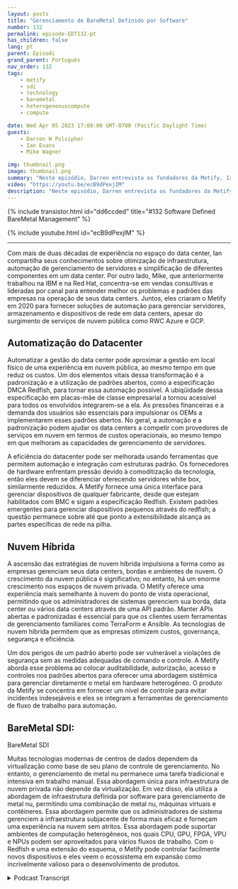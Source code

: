 ```yaml
---
layout: posts
title: "Gerenciamento de BareMetal Definido por Software"
number: 132
permalink: episode-EDT132-pt
has_children: false
lang: pt
parent: Episodi
grand_parent: Português
nav_order: 132
tags:
    - metify
    - sdi
    - technology
    - baremetal
    - heterogeneouscompute
    - compute

date: Wed Apr 05 2023 17:00:00 GMT-0700 (Pacific Daylight Time)
guests:
    - Darren W Pulsipher
    - Ian Evans
    - Mike Wagner

img: thumbnail.png
image: thumbnail.png
summary: "Neste episódio, Darren entrevista os fundadores da Metify, Ian Evans e Mike Wagner, sobre sua abordagem exclusiva para o gerenciamento de infraestrutura de software definido de metal nu usando o padrão Redfish."
video: "https://youtu.be/ecB9dPexjIM"
description: "Neste episódio, Darren entrevista os fundadores da Metify, Ian Evans e Mike Wagner, sobre sua abordagem exclusiva para o gerenciamento de infraestrutura de software definido de metal nu usando o padrão Redfish."
---
```


<div>
{% include transistor.html id="dd6ccded" title="#132 Software Defined BareMetal Management" %}

{% include youtube.html id="ecB9dPexjIM" %}
</div>

---

Com mais de duas décadas de experiência no espaço do data center, Ian compartilha seus conhecimentos sobre otimização de infraestrutura, automação de gerenciamento de servidores e simplificação de diferentes componentes em um data center. Por outro lado, Mike, que anteriormente trabalhou na IBM e na Red Hat, concentra-se em vendas consultivas e lideradas por canal para entender melhor os problemas e padrões das empresas na operação de seus data centers. Juntos, eles criaram o Metify em 2020 para fornecer soluções de automação para gerenciar servidores, armazenamento e dispositivos de rede em data centers, apesar do surgimento de serviços de nuvem pública como RWC Azure e GCP.

## Automatização do Datacenter

Automatizar a gestão do data center pode aproximar a gestão em local físico de uma experiência em nuvem pública, ao mesmo tempo em que reduz os custos. Um dos elementos vitais dessa transformação é a padronização e a utilização de padrões abertos, como a especificação DMCA Redfish, para tornar essa automação possível. A ubiqüidade dessa especificação em placas-mãe de classe empresarial a tornou acessível para todos os envolvidos integrarem-se a ela. As pressões financeiras e a demanda dos usuários são essenciais para impulsionar os OEMs a implementarem esses padrões abertos. No geral, a automação e a padronização podem ajudar os data centers a competir com provedores de serviços em nuvem em termos de custos operacionais, ao mesmo tempo em que melhoram as capacidades de gerenciamento de servidores.

A eficiência do datacenter pode ser melhorada usando ferramentas que permitem automação e integração com estruturas padrão. Os fornecedores de hardware enfrentam pressão devido à comoditização da tecnologia, então eles devem se diferenciar oferecendo servidores white box, similarmente reduzidos. A Metify fornece uma única interface para gerenciar dispositivos de qualquer fabricante, desde que estejam habilitados com BMC e sigam a especificação Redfish. Existem padrões emergentes para gerenciar dispositivos pequenos através do redfish; a questão permanece sobre até que ponto a extensibilidade alcança as partes específicas de rede na pilha.

## Nuvem Híbrida

A ascensão das estratégias de nuvem híbrida impulsiona a forma como as empresas gerenciam seus data centers, bordas e ambientes de nuvem. O crescimento da nuvem pública é significativo; no entanto, há um enorme crescimento nos espaços de nuvem privada. O Metify oferece uma experiência mais semelhante à nuvem do ponto de vista operacional, permitindo que os administradores de sistemas gerenciem sua borda, data center ou vários data centers através de uma API padrão. Manter APIs abertas e padronizadas é essencial para que os clientes usem ferramentas de gerenciamento familiares como TerraForm e Ansible. As tecnologias de nuvem híbrida permitem que as empresas otimizem custos, governança, segurança e eficiência.

Um dos perigos de um padrão aberto pode ser vulnerável a violações de segurança sem as medidas adequadas de comando e controle. A Metify aborda esse problema ao colocar auditabilidade, autorização, acesso e controles nos padrões abertos para oferecer uma abordagem sistêmica para gerenciar diretamente o metal em hardware heterogêneo. O produto da Metify se concentra em fornecer um nível de controle para evitar incidentes indesejáveis e eles se integram a ferramentas de gerenciamento de fluxo de trabalho para automação.

## BareMetal SDI: 
BareMetal SDI

Muitas tecnologias modernas de centros de dados dependem da virtualização como base de seu plano de controle de gerenciamento. No entanto, o gerenciamento de metal nu permanece uma tarefa tradicional e intensiva em trabalho manual. Essa abordagem única para infraestrutura de nuvem privada não depende da virtualização. Em vez disso, ela utiliza a abordagem de infraestrutura definida por software para gerenciamento de metal nu, permitindo uma combinação de metal nu, máquinas virtuais e contêineres. Essa abordagem permite que os administradores de sistema gerenciem a infraestrutura subjacente de forma mais eficaz e forneçam uma experiência na nuvem sem atritos. Essa abordagem pode suportar ambientes de computação heterogêneos, nos quais CPU, GPU, FPGA, VPU e NPUs podem ser aproveitados para vários fluxos de trabalho. Com o Redfish e uma extensão do esquema, o Metify pode controlar facilmente novos dispositivos e eles veem o ecossistema em expansão como incrivelmente valioso para o desenvolvimento de produtos.



<details>
<summary> Podcast Transcript </summary>

<p></p>

</details>
